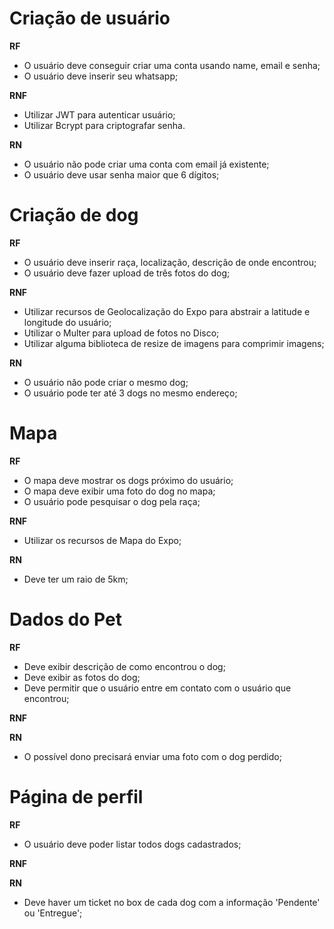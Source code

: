 # Criação de usuário
**RF**

- O usuário deve conseguir criar uma conta usando name, email e senha;
- O usuário deve inserir seu whatsapp;

**RNF**

- Utilizar JWT para autenticar usuário;
- Utilizar Bcrypt para criptografar senha.

**RN**

- O usuário não pode criar uma conta com email já existente;
- O usuário deve usar senha maior que 6 dígitos;

# Criação de dog

**RF**

- O usuário deve inserir raça, localização, descrição de onde encontrou;
- O usuário deve fazer upload de três fotos do dog;

**RNF**

- Utilizar recursos de Geolocalização do Expo para abstrair a latitude e longitude do usuário;
- Utilizar o Multer para upload de fotos no Disco;
- Utilizar alguma biblioteca de resize de imagens para comprimir imagens;

**RN**

- O usuário não pode criar o mesmo dog;
- O usuário pode ter até 3 dogs no mesmo endereço;

# Mapa

**RF**

- O mapa deve mostrar os dogs próximo do usuário;
- O mapa deve exibir uma foto do dog no mapa;
- O usuário pode pesquisar o dog pela raça;

**RNF**

- Utilizar os recursos de Mapa do Expo;

**RN**

- Deve ter um raio de 5km;

# Dados do Pet

**RF**

- Deve exibir descrição de como encontrou o dog;
- Deve exibir as fotos do dog;
- Deve permitir que o usuário entre em contato com o usuário que encontrou;

**RNF**


**RN**

- O possível dono precisará enviar uma foto com o dog perdido;

# Página de perfil

**RF**

- O usuário deve poder listar todos dogs cadastrados;

**RNF**


**RN**

- Deve haver um ticket no box de cada dog com a informação 'Pendente' ou 'Entregue';
